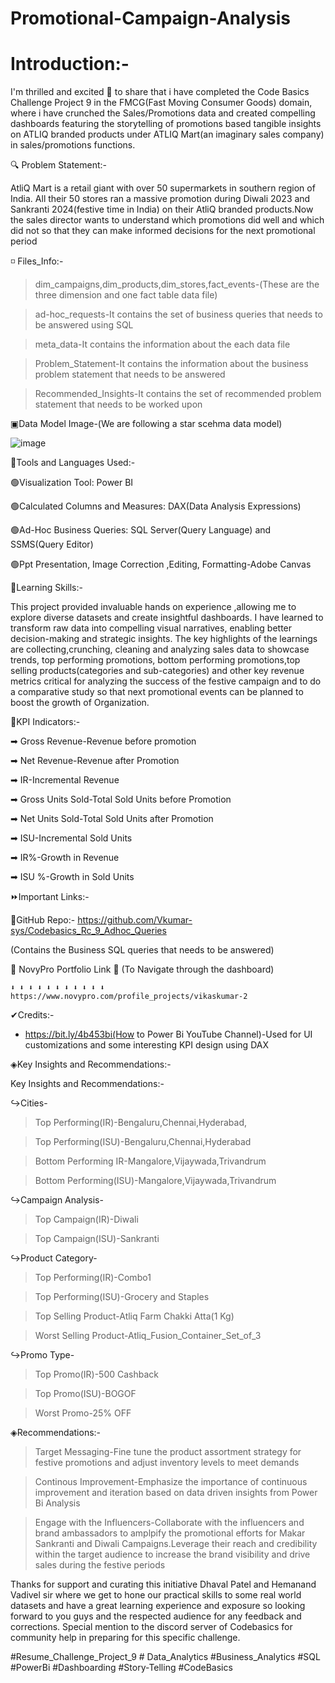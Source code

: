 # Promotional-Campaign-Analysis

# Introduction:-

I'm thrilled and excited 👏 to share that i have completed the Code Basics Challenge Project 9 in the FMCG(Fast Moving Consumer Goods) domain, where i have crunched the Sales/Promotions 
data and created compelling dashboards featuring the storytelling of promotions based tangible insights 
on ATLIQ branded products under ATLIQ Mart(an imaginary sales company) in sales/promotions functions.

🔍 Problem Statement:-

AtliQ Mart is a retail giant with over 50 supermarkets in southern region of India. All their 50 stores ran a massive promotion 
during Diwali 2023 and Sankranti 2024(festive time in India) on their AtliQ branded products.Now the sales director wants to understand 
which promotions did well and which did not so that they can make informed decisions for the next promotional period

◽ Files_Info:-

>dim_campaigns,dim_products,dim_stores,fact_events-(These are the three dimension and one fact table data file)

>ad-hoc_requests-It contains the set of business queries that needs to be answered using SQL

>meta_data-It contains the information about the each data file

>Problem_Statement-It contains the information about the business problem statement that needs to be answered

>Recommended_Insights-It contains the set of recommended problem statement that needs to be worked upon

▣Data Model Image-(We are following a star scehma data model) 

![image](https://github.com/Vkumar-sys/Promotional-Campaign-Analysis/assets/66684700/c7d8b15c-35f3-40dd-910e-d9eba56d80a1)







🔷Tools and Languages Used:-

🟢Visualization Tool: Power BI

🟢Calculated Columns and Measures: DAX(Data Analysis Expressions)

🟢Ad-Hoc Business Queries: SQL Server(Query Language) and SSMS(Query Editor)

🟢Ppt Presentation, Image Correction ,Editing, Formatting-Adobe Canvas

👀Learning Skills:-

This project provided invaluable hands on experience ,allowing me to explore diverse datasets and create insightful dashboards. I have learned to transform raw data into compelling visual narratives,
enabling better  decision-making and strategic insights. The key highlights of the learnings are collecting,crunching, cleaning and analyzing sales data to showcase trends, top performing promotions, 
bottom performing promotions,top selling products(categories and sub-categories) and other key revenue metrics critical for analyzing the success of the festive campaign and to do a comparative study 
so that next promotional events can be planned to boost the growth of Organization.

🔹KPI Indicators:-

➡ Gross Revenue-Revenue before promotion

➡ Net Revenue-Revenue after Promotion

➡ IR-Incremental Revenue

➡ Gross Units Sold-Total Sold Units before Promotion

➡ Net Units Sold-Total Sold Units after Promotion

➡ ISU-Incremental Sold Units

➡ IR%-Growth in Revenue

➡ ISU %-Growth in Sold Units

⏩Important Links:-

 🔗GitHub Repo:- https://github.com/Vkumar-sys/Codebasics_Rc_9_Adhoc_Queries
 
  (Contains the Business SQL queries that needs to be answered)
  
🔗 NovyPro Portfolio Link 🔗 (To Navigate through the dashboard)
    
    ⬇ ⬇ ⬇ ⬇ ⬇ ⬇ ⬇ ⬇ ⬇ ⬇ ⬇
    https://www.novypro.com/profile_projects/vikaskumar-2

✔Credits:-

-  https://bit.ly/4b453bi(How to Power Bi YouTube Channel)-Used for UI customizations and some interesting KPI design using DAX

◈Key Insights and Recommendations:-

Key Insights and Recommendations:-

↪Cities-

>Top Performing(IR)-Bengaluru,Chennai,Hyderabad,

>Top Performing(ISU)-Bengaluru,Chennai,Hyderabad

>Bottom Performing IR-Mangalore,Vijaywada,Trivandrum

>Bottom Performing(ISU)-Mangalore,Vijaywada,Trivandrum

↪Campaign Analysis-
>Top Campaign(IR)-Diwali

>Top Campaign(ISU)-Sankranti

↪Product Category-
>Top Performing(IR)-Combo1

>Top Performing(ISU)-Grocery and Staples

>Top Selling Product-Atliq Farm Chakki Atta(1 Kg)

>Worst Selling Product-Atliq_Fusion_Container_Set_of_3

↪Promo Type-
>Top Promo(IR)-500 Cashback

>Top Promo(ISU)-BOGOF

>Worst Promo-25% OFF

◈Recommendations:- 

 > Target Messaging-Fine tune the product assortment strategy for festive promotions and adjust inventory levels to meet demands

 > Continous Improvement-Emphasize the importance of continuous improvement and iteration based on data driven insights from Power Bi Analysis

> Engage with the Influencers-Collaborate with the influencers and brand ambassadors to amplpify the promotional efforts for Makar Sankranti and Diwali Campaigns.Leverage their reach and credibility within the target audience to increase the brand visibility and drive sales during the festive periods

Thanks for support and curating this initiative Dhaval Patel and Hemanand Vadivel sir where we get to hone our practical skills to some real world datasets and have a great learning experience and exposure so looking forward to you guys and the respected audience  for any feedback and corrections. Special mention to the discord server of Codebasics for community help in preparing for this specific challenge.

#Resume_Challenge_Project_9 # Data_Analytics #Business_Analytics #SQL #PowerBi #Dashboarding #Story-Telling #CodeBasics


